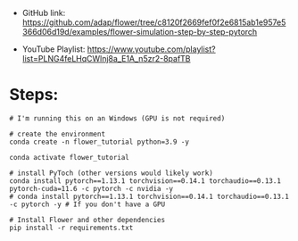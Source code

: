 - GitHub link: https://github.com/adap/flower/tree/c8120f2669fef0f2e6815ab1e957e5366d06d19d/examples/flower-simulation-step-by-step-pytorch

- YouTube Playlist: https://www.youtube.com/playlist?list=PLNG4feLHqCWlnj8a_E1A_n5zr2-8pafTB

# Steps:

```
# I'm running this on an Windows (GPU is not required)

# create the environment
conda create -n flower_tutorial python=3.9 -y

conda activate flower_tutorial

# install PyToch (other versions would likely work)
conda install pytorch==1.13.1 torchvision==0.14.1 torchaudio==0.13.1 pytorch-cuda=11.6 -c pytorch -c nvidia -y
# conda install pytorch==1.13.1 torchvision==0.14.1 torchaudio==0.13.1 -c pytorch -y # If you don't have a GPU

# Install Flower and other dependencies
pip install -r requirements.txt
```